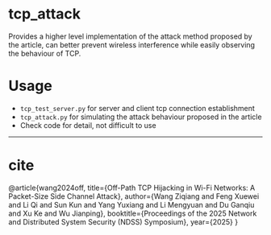 # tcp_attack
Provides a higher level implementation of the attack method proposed by the article, can better prevent wireless interference while easily observing the behaviour of TCP.
# Usage
* ```tcp_test_server.py``` for server and client tcp connection establishment
* ```tcp_attack.py``` for simulating the attack behaviour proposed in the article
* Check code for detail, not difficult to use
---
# cite
@article{wang2024off,
  title={Off-Path TCP Hijacking in Wi-Fi Networks: A Packet-Size Side Channel Attack},
  author={Wang Ziqiang and Feng Xuewei and Li Qi and Sun Kun and Yang Yuxiang and Li Mengyuan and Du Ganqiu and Xu Ke and Wu Jianping},
  booktitle={Proceedings of the 2025 Network and Distributed System Security (NDSS) Symposium},
  year={2025}
}
